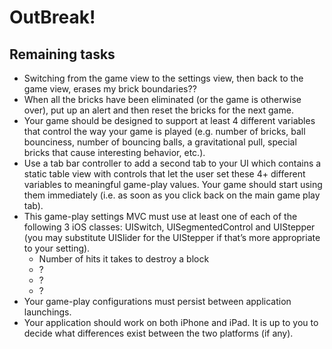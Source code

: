 # OutBreak! 

## Remaining tasks

- Switching from the game view to the settings view, then back to the game view, erases my brick boundaries?? 
- When all the bricks have been eliminated (or the game is otherwise over), put up an alert and then reset the bricks for the next game.
- Your game should be designed to support at least 4 different variables that control the way your game is played (e.g. number of bricks, ball bounciness, number of bouncing balls, a gravitational pull, special bricks that cause interesting behavior, etc.).
- Use a tab bar controller to add a second tab to your UI which contains a static table view with controls that let the user set these 4+ different variables to meaningful game-play values. Your game should start using them immediately (i.e. as soon as you click back on the main game play tab).
- This game-play settings MVC must use at least one of each of the following 3 iOS classes: UISwitch, UISegmentedControl and UIStepper (you may substitute UISlider for the UIStepper if that’s more appropriate to your setting).
    - Number of hits it takes to destroy a block
    - ? 
    - ? 
    - ? 
- Your game-play configurations must persist between application launchings.
- Your application should work on both iPhone and iPad. It is up to you to decide what differences exist between the two platforms (if any). 